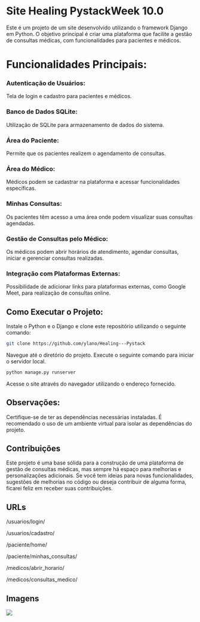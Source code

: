 
# Site Healing PystackWeek 10.0

 Este é um projeto de um site desenvolvido utilizando o framework Django em Python. O objetivo principal é criar uma plataforma que facilite a gestão de consultas médicas, com funcionalidades para pacientes e médicos.

# Funcionalidades Principais:

### Autenticação de Usuários:
Tela de login e cadastro para pacientes e médicos.
### Banco de Dados SQLite:
Utilização de SQLite para armazenamento de dados do sistema.
### Área do Paciente:
Permite que os pacientes realizem o agendamento de consultas.
### Área do Médico:
Médicos podem se cadastrar na plataforma e acessar funcionalidades específicas.
### Minhas Consultas:
Os pacientes têm acesso a uma área onde podem visualizar suas consultas agendadas.
### Gestão de Consultas pelo Médico:
Os médicos podem abrir horários de atendimento, agendar consultas, iniciar e gerenciar consultas realizadas.
### Integração com Plataformas Externas:
Possibilidade de adicionar links para plataformas externas, como Google Meet, para realização de consultas online.
## Como Executar o Projeto:

Instale o Python e o Django e clone este repositório utilizando o seguinte comando:
```bash
git clone https://github.com/ylano/Healing---Pystack
``` 



Navegue até o diretório do projeto.
Execute o seguinte comando para iniciar o servidor local.
```bash
python manage.py runserver
```


Acesse o site através do navegador utilizando o endereço fornecido.

## Observações:
Certifique-se de ter as dependências necessárias instaladas.
É recomendado o uso de um ambiente virtual para isolar as dependências do projeto.

## Contribuições
Este projeto é uma base sólida para a construção de uma plataforma de gestão de consultas médicas, mas sempre há espaço para melhorias e personalizações adicionais. Se você tem ideias para novas funcionalidades, sugestões de melhorias no código ou deseja contribuir de alguma forma, ficarei feliz em receber suas contribuições.

## URLs

/usuarios/login/

/usuarios/cadastro/

/paciente/home/

/paciente/minhas_consultas/

/medicos/abrir_horario/

/medicos/consultas_medico/

## Imagens

<img src="C:\Users\BooDoSnes\Pictures\Ylano" />
